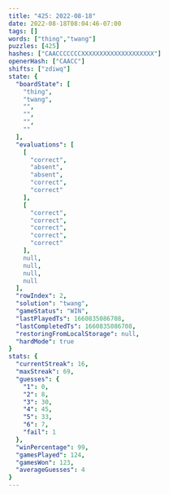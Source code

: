 ```yaml
---
title: "425: 2022-08-18"
date: 2022-08-18T08:04:46-07:00
tags: []
words: ["thing","twang"]
puzzles: [425]
hashes: ["CAACCCCCCCXXXXXXXXXXXXXXXXXXXX"]
openerHash: ["CAACC"]
shifts: ["zdiwq"]
state: {
  "boardState": [
    "thing",
    "twang",
    "",
    "",
    "",
    ""
  ],
  "evaluations": [
    [
      "correct",
      "absent",
      "absent",
      "correct",
      "correct"
    ],
    [
      "correct",
      "correct",
      "correct",
      "correct",
      "correct"
    ],
    null,
    null,
    null,
    null
  ],
  "rowIndex": 2,
  "solution": "twang",
  "gameStatus": "WIN",
  "lastPlayedTs": 1660835086708,
  "lastCompletedTs": 1660835086708,
  "restoringFromLocalStorage": null,
  "hardMode": true
}
stats: {
  "currentStreak": 16,
  "maxStreak": 69,
  "guesses": {
    "1": 0,
    "2": 8,
    "3": 30,
    "4": 45,
    "5": 33,
    "6": 7,
    "fail": 1
  },
  "winPercentage": 99,
  "gamesPlayed": 124,
  "gamesWon": 123,
  "averageGuesses": 4
}
---
```


<!-- more -->
